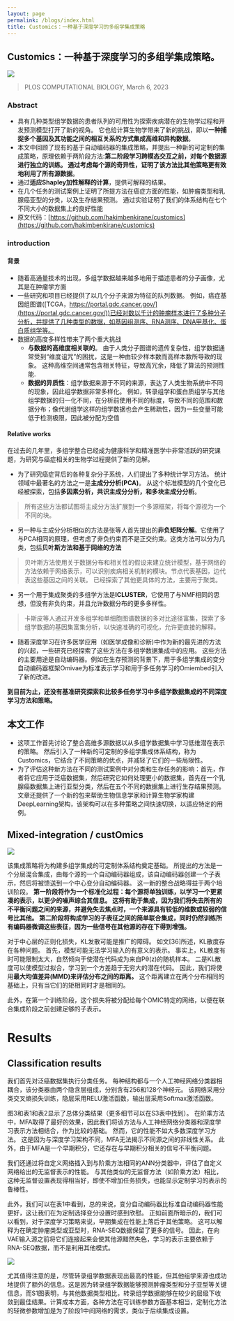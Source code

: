```yaml
---
layout: page
permalink: /blogs/index.html
title: Customics：一种基于深度学习的多组学集成策略
---
```

## Customics：一种基于深度学习的多组学集成策略。

<div align=left>
<img src="img/Customicsfig1.jpg">
</div>

>PLOS COMPUTATIONAL BIOLOGY, March 6, 2023

### Abstract

- 具有几种类型组学数据的患者队列的可用性为探索疾病潜在的生物学过程和开发预测模型打开了新的视角。 它也给计算生物学带来了新的挑战，即以**一种捕捉多个基因及其功能之间的相互关系的方式集成高维和异构数据**。
- 本文中回顾了现有的基于自动编码器的集成策略，并提出一种新的可定制的集成策略，原理依赖于两阶段方法:**第二阶段学习跨模态交互之前，对每个数据源进行独立的训练。 通过考虑每个源的奇异性，证明了该方法比其他策略更有效地利用了所有源数据**。
- 通过**适应Shapley加性解释的计算**，提供可解释的结果。
- 在几个任务的测试案例上证明了所提方法在癌症方面的性能，如肿瘤类型和乳腺癌亚型的分类，以及生存结果预测。 通过实验证明了我们的体系结构在七个不同大小的数据集上的良好性能
- 原文代码：[https://github.com/hakimbenkirane/customics](https://github.com/hakimbenkirane/customics)

### introduction

#### 背景

- 随着高通量技术的出现，多组学数据越来越多地用于描述患者的分子画像，尤其是在肿瘤学方面
- 一些研究和项目已经提供了以几个分子来源为特征的队列数据。 例如，癌症基因组图谱([TCGA，https://portal.gdc.cancer.gov/](https://portal.gdc.cancer.gov/))已经对数以千计的肿瘤样本进行了多种分子分析，并提供了几种类型的数据，如基因组测序、RNA测序、DNA甲基化、蛋白质组学等。 
- 数据的高度多样性带来了两个重大挑战
  - **与数据的高维度相关联的**。 由于人类分子图谱的遗传复杂性，组学数据通常受到“维度诅咒”的困扰，这是一种由较少样本数而高样本数所导致的现象。 这种高维空间通常包含相关特征，导致高冗余，降低了算法的预测性能.
  - **数据的异质性**：组学数据来源于不同的来源，表达了人类生物系统中不同的现象，因此组学数据非常多样化。 例如，转录组学和蛋白质组学与其他组学数据的归一化不同，在分析前使用不同的标度，导致不同的范围和数据分布；像代谢组学这样的组学数据也会产生稀疏性，因为一些变量可能低于检测极限，因此被分配为空值

#### Relative works

在过去的几年里，多组学整合已经成为健康科学和精准医学中非常活跃的研究课题，为研究与癌症相关的生物学过程提供了新的见解。

- 为了研究癌症背后的各种复杂分子系统，人们提出了多种统计学习方法。 统计领域中最著名的方法之一是**主成分分析(PCA)**。 从这个标准模型的几个变化已经被探索，包括**多因素分析，共识主成分分析，和多块主成分分析**。
  
> 所有这些方法都试图将主成分方法扩展到一个多源框架，将每个源视为一个不同的块。

- 另一种与主成分分析相似的方法是张等人首先提出的**非负矩阵分解**。它使用了与PCA相同的原理，但考虑了非负约束而不是正交约束。这类方法可以分为几类，包括**贝叶斯方法和基于网络的方法**

> 贝叶斯方法使用关于数据分布和相关性的假设来建立统计模型，基于网络的方法依赖于网络表示，可以识别疾病相关机制的模块。节点代表基因，边代表这些基因之间的关联。 已经探索了其他更具体的方法，主要用于聚类。

- 另一个用于集成聚类的多组学方法是**ICLUSTER**，它使用了与NMF相同的思想，但没有非负约束，并且允许数据分布的更多多样性。 

> 卡斯皮等人通过开发多组学和单细胞图谱数据的多对比途径富集，探索了多组学数据的基因集富集分析，以快速准确的可视化，允许更直接的解释。 

- 随着深度学习在许多医学应用（如医学成像和诊断)中作为新的最先进的方法的兴起，一些研究已经探索了这些方法在多组学数据集成中的应用。 这些方法的主要用途是自动编码器。例如在生存预测的背景下，用于多组学集成的变分自动编码器框架Omivae为标准表示学习和用于多任务学习的Omiembed引入了新的改进。

**到目前为止，还没有基准研究探索和比较多任务学习中多组学数据集成的不同深度学习方法和策略。**

## 本文工作

- 这项工作首先讨论了整合高维多源数据以从多组学数据集中学习低维潜在表示的策略。 然后引入了一种新的可定制的多组学集成体系结构，称为Customics，它结合了不同策略的优点，并减轻了它们的一些局限性。
- 为了评估这种新方法在不同的测试案例中对分类和生存任务的影响：首先，作者将它应用于泛癌数据集，然后研究它如何处理更小的数据集，首先在一个乳腺癌数据集上进行亚型分类，然后在五个不同的数据集上进行生存结果预测。 文章还提供了一个新的包来帮助生物信息学家和计算生物学家构建DeepLearning架构，该架构可以在多种策略之间快速切换，以适应特定的用例。

## Mixed-integration / custOmics

<div align=left>
<img src="img/Customicsfig2.jpg">
</div>

该集成策略将为构建多组学集成的可定制体系结构奠定基础。 所提出的方法是一个分层混合集成，由每个源的一个自动编码器组成，该自动编码器创建一个子表示，然后将被馈送到一个中心变分自动编码器。 这一新的整合战略得益于两个培训阶段。 **第一阶段将作为一个标准化过程：每个源将单独训练，以学习一个更紧凑的表示，以更少的噪声综合其信息。 这将有助于集成，因为我们将失去所有的不平衡问题之间的来源，并避免失去焦点时，一个来源具有较低的维数或较弱的信号比其他。 第二阶段将构成学习的子表征之间的简单联合集成，同时仍然训练所有编码器微调这些表征，因为一些信号在其他源的存在下得到增强。**

对于中心层的正则化损失，KL发散可能是推广的障碍。 如文[36]所述，KL散度存在各种问题。 首先，模型可能无法学习输入的有意义的表示。 事实上，KL散度有时可能限制太大，自然倾向于使潜在代码成为来自Pθ(z)的随机样本。 二是KL散度可以使模型过拟合，学习到一个方差趋于无穷大的潜在代码。 因此，我们将使用**最大均值差异(MMD)来评估分布之间的距离。** 这个距离建立在两个分布相同的基础上，只有当它们的矩相同时才是相同的。 

此外，在第一个训练阶段，这个损失将被分配给每个OMIC特定的网络，以便在联合集成阶段之前创建足够的子表示。 

# Results

## Classification results

我们首先对泛癌数据集执行分类任务。 每种结构都与一个人工神经网络分类器相耦合，该分类器由两个隐含层组成，分别含有256和128个神经元。 该网络采用分类交叉熵损失训练，隐层采用RELU激活函数，输出层采用Softmax激活函数。

 图3和表1和表2显示了总体分类结果（更多细节可以在S3表中找到）。 在阶乘方法中，MFA取得了最好的效果，因此我们将该方法与人工神经网络分类器和深度学习表示方法相结合，作为比较的基础。 然而，它的性能不如大多数深度学习方法。 这是因为与深度学习架构不同，MFA无法揭示不同源之间的非线性关系。 此外，由于MFA是一个早期积分，它还存在与早期积分相关的信号不平衡问题。

我们还通过将自定义网络插入到与阶乘方法相同的ANN分类器中，评估了自定义网络给出的无监督表示的性能。 与其他类似的无监督方法（如阶乘方法）相比，这种无监督设置表现得相当好，即使不增加任务损失，也能显示定制学习的表示的鲁棒性。

 此外，我们可以在表1中看到，总的来说，变分自动编码器比标准自动编码器性能更好，这让我们在为定制选择变分设置时感到欣慰。 正如前面所暗示的，我们可以看到，对于深度学习策略来说，早期集成在性能上落后于其他策略。 这可以解释为在确定肿瘤类型或亚型时，RNA-SEQ数据保留了更多的信号。 因此，在向VAE输入源之前将它们连接起来会使其他源黯然失色，学习的表示主要依赖于RNA-SEQ数据，而不是利用其他模式。 

<div align=left>
<img src="img/Customicsfig3.jpg">
</div>

尤其值得注意的是，尽管转录组学数据表现出最高的性能，但其他组学来源也成功地提供了额外的信息。这是因为转录组学数据能够预测肿瘤类型和分子亚型等关键信息，而S1图表明，与其他数据类型相比，转录组学数据能够在较少的层级下收敛到最佳结果。计算成本方面，各种方法在可训练参数方面基本相当，定制化方法的轻微参数增加是为了阶段1中间网络的需求，类似于后续集成设置。